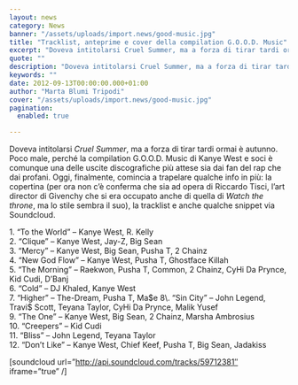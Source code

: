 ```yaml
---
layout: news
category: News
banner: "/assets/uploads/import.news/good-music.jpg"
title: "Tracklist, anteprime e cover della compilation G.O.O.D. Music"
excerpt: "Doveva intitolarsi Cruel Summer, ma a forza di tirar tardi ormai è autunno. Poco male, perché la compilation G.O.O.D. Music di Kanye West e soci è comunque una delle uscite discografiche più attese sia dai fan del rap che dai profani. Oggi, finalmente, comincia a trapelare qualche info in più: la copertina (per ora non [&hellip"
quote: ""
description: "Doveva intitolarsi Cruel Summer, ma a forza di tirar tardi ormai è autunno. Poco male, perché la compilation G.O.O.D. Music di Kanye West e soci è comunque una delle uscite discografiche più attese sia dai fan del rap che dai profani. Oggi, finalmente, comincia a trapelare qualche info in più: la copertina (per ora non [&hellip"
keywords: ""
date: 2012-09-13T00:00:00.000+01:00
author: "Marta Blumi Tripodi"
cover: "/assets/uploads/import.news/good-music.jpg"
pagination:
  enabled: true

---
```


Doveva intitolarsi _Cruel Summer_, ma a forza di tirar tardi ormai è autunno. Poco male, perché la compilation G.O.O.D. Music di Kanye West e soci è comunque una delle uscite discografiche più attese sia dai fan del rap che dai profani. Oggi, finalmente, comincia a trapelare qualche info in più: la copertina (per ora non c’è conferma che sia ad opera di Riccardo Tisci, l’art director di Givenchy che si era occupato anche di quella di _Watch the throne_, ma lo stile sembra il suo), la tracklist e anche qualche snippet via Soundcloud.

1\. “To the World” – Kanye West, R. Kelly  
2\. “Clique” – Kanye West, Jay-Z, Big Sean  
3\. “Mercy” – Kanye West, Big Sean, Pusha T, 2 Chainz  
4\. “New God Flow” – Kanye West, Pusha T, Ghostface Killah  
5\. “The Morning” – Raekwon, Pusha T, Common, 2 Chainz, CyHi Da Prynce, Kid Cudi, D’Banj  
6\. “Cold” – DJ Khaled, Kanye West  
7\. “Higher” – The-Dream, Pusha T, Ma$e  
8\. “Sin City” – John Legend, Travi$ Scott, Teyana Taylor, CyHi Da Prynce, Malik Yusef  
9\. “The One” – Kanye West, Big Sean, 2 Chainz, Marsha Ambrosius  
10\. “Creepers” – Kid Cudi  
11\. “Bliss” – John Legend, Teyana Taylor  
12\. “Don’t Like” – Kanye West, Chief Keef, Pusha T, Big Sean, Jadakiss

  
\[soundcloud url=”http://api.soundcloud.com/tracks/59712381″ iframe=”true” /\]